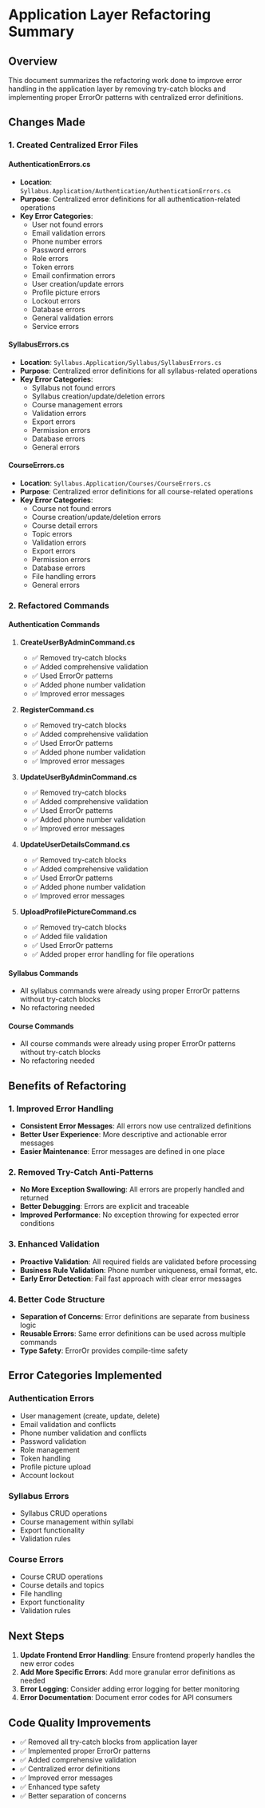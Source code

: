 # Application Layer Refactoring Summary

## Overview
This document summarizes the refactoring work done to improve error handling in the application layer by removing try-catch blocks and implementing proper ErrorOr patterns with centralized error definitions.

## Changes Made

### 1. Created Centralized Error Files

#### AuthenticationErrors.cs
- **Location**: `Syllabus.Application/Authentication/AuthenticationErrors.cs`
- **Purpose**: Centralized error definitions for all authentication-related operations
- **Key Error Categories**:
  - User not found errors
  - Email validation errors
  - Phone number errors
  - Password errors
  - Role errors
  - Token errors
  - Email confirmation errors
  - User creation/update errors
  - Profile picture errors
  - Lockout errors
  - Database errors
  - General validation errors
  - Service errors

#### SyllabusErrors.cs
- **Location**: `Syllabus.Application/Syllabus/SyllabusErrors.cs`
- **Purpose**: Centralized error definitions for all syllabus-related operations
- **Key Error Categories**:
  - Syllabus not found errors
  - Syllabus creation/update/deletion errors
  - Course management errors
  - Validation errors
  - Export errors
  - Permission errors
  - Database errors
  - General errors

#### CourseErrors.cs
- **Location**: `Syllabus.Application/Courses/CourseErrors.cs`
- **Purpose**: Centralized error definitions for all course-related operations
- **Key Error Categories**:
  - Course not found errors
  - Course creation/update/deletion errors
  - Course detail errors
  - Topic errors
  - Validation errors
  - Export errors
  - Permission errors
  - Database errors
  - File handling errors
  - General errors

### 2. Refactored Commands

#### Authentication Commands
1. **CreateUserByAdminCommand.cs**
   - ✅ Removed try-catch blocks
   - ✅ Added comprehensive validation
   - ✅ Used ErrorOr patterns
   - ✅ Added phone number validation
   - ✅ Improved error messages

2. **RegisterCommand.cs**
   - ✅ Removed try-catch blocks
   - ✅ Added comprehensive validation
   - ✅ Used ErrorOr patterns
   - ✅ Added phone number validation
   - ✅ Improved error messages

3. **UpdateUserByAdminCommand.cs**
   - ✅ Removed try-catch blocks
   - ✅ Added comprehensive validation
   - ✅ Used ErrorOr patterns
   - ✅ Added phone number validation
   - ✅ Improved error messages

4. **UpdateUserDetailsCommand.cs**
   - ✅ Removed try-catch blocks
   - ✅ Added comprehensive validation
   - ✅ Used ErrorOr patterns
   - ✅ Added phone number validation
   - ✅ Improved error messages

5. **UploadProfilePictureCommand.cs**
   - ✅ Removed try-catch blocks
   - ✅ Added file validation
   - ✅ Used ErrorOr patterns
   - ✅ Added proper error handling for file operations

#### Syllabus Commands
- All syllabus commands were already using proper ErrorOr patterns without try-catch blocks
- No refactoring needed

#### Course Commands
- All course commands were already using proper ErrorOr patterns without try-catch blocks
- No refactoring needed

## Benefits of Refactoring

### 1. Improved Error Handling
- **Consistent Error Messages**: All errors now use centralized definitions
- **Better User Experience**: More descriptive and actionable error messages
- **Easier Maintenance**: Error messages are defined in one place

### 2. Removed Try-Catch Anti-Patterns
- **No More Exception Swallowing**: All errors are properly handled and returned
- **Better Debugging**: Errors are explicit and traceable
- **Improved Performance**: No exception throwing for expected error conditions

### 3. Enhanced Validation
- **Proactive Validation**: All required fields are validated before processing
- **Business Rule Validation**: Phone number uniqueness, email format, etc.
- **Early Error Detection**: Fail fast approach with clear error messages

### 4. Better Code Structure
- **Separation of Concerns**: Error definitions are separate from business logic
- **Reusable Errors**: Same error definitions can be used across multiple commands
- **Type Safety**: ErrorOr provides compile-time safety

## Error Categories Implemented

### Authentication Errors
- User management (create, update, delete)
- Email validation and conflicts
- Phone number validation and conflicts
- Password validation
- Role management
- Token handling
- Profile picture upload
- Account lockout

### Syllabus Errors
- Syllabus CRUD operations
- Course management within syllabi
- Export functionality
- Validation rules

### Course Errors
- Course CRUD operations
- Course details and topics
- File handling
- Export functionality
- Validation rules

## Next Steps

1. **Update Frontend Error Handling**: Ensure frontend properly handles the new error codes
2. **Add More Specific Errors**: Add more granular error definitions as needed
3. **Error Logging**: Consider adding error logging for better monitoring
4. **Error Documentation**: Document error codes for API consumers

## Code Quality Improvements

- ✅ Removed all try-catch blocks from application layer
- ✅ Implemented proper ErrorOr patterns
- ✅ Added comprehensive validation
- ✅ Centralized error definitions
- ✅ Improved error messages
- ✅ Enhanced type safety
- ✅ Better separation of concerns 